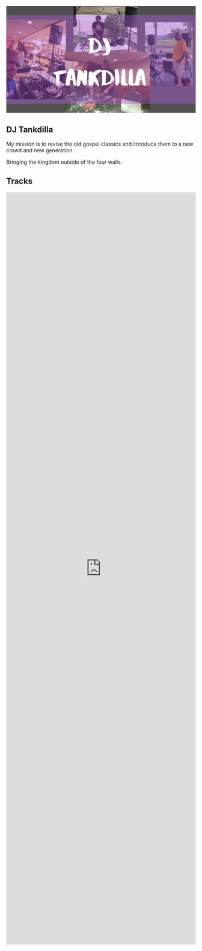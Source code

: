![DJ Tankdilla](/photos/20200120_095033_0000.png)

## DJ Tankdilla

My mission is to revive the old gospel classics and introduce them to a new crowd and new generation.

Bringing the kingdom outside of the four walls.

## Tracks

<iframe width="100%" height="2000" scrolling="no" frameborder="no" allow="autoplay" src="https://w.soundcloud.com/player/?url=https%3A//api.soundcloud.com/playlists/975345097&color=%23ff5500&auto_play=true&hide_related=false&show_comments=true&show_user=true&show_reposts=false&show_teaser=true&visual=true"></iframe>

